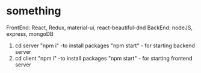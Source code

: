 # something
FrontEnd: React, Redux, material-ui, react-beautiful-dnd
BackEnd: nodeJS, express, mongoDB

1) cd server "npm i" -to install packages "npm start"  - for starting backend server
2) cd client "npm i" -to install packages "npm start"  - for starting frontend server

